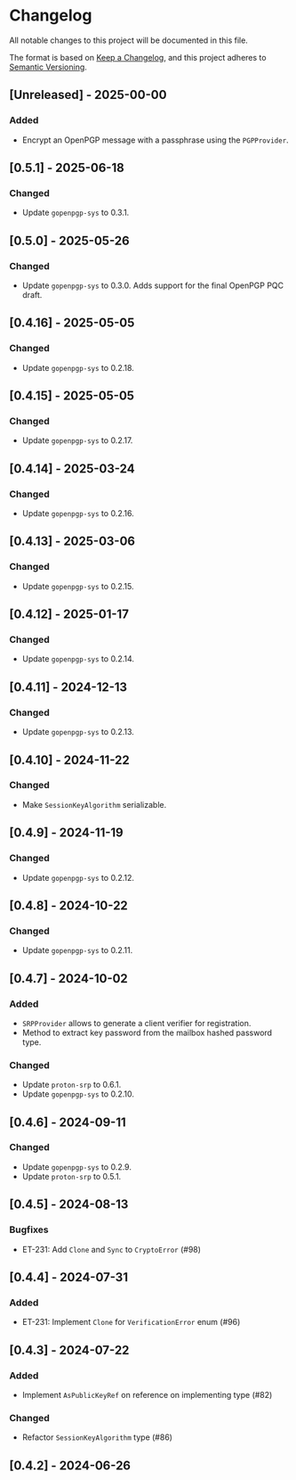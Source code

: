 # Changelog

All notable changes to this project will be documented in this file.

The format is based on [Keep a Changelog](https://keepachangelog.com/en/1.1.0/),
and this project adheres to [Semantic Versioning](https://semver.org/spec/v2.0.0.html).

## [Unreleased] - 2025-00-00

### Added

- Encrypt an OpenPGP message with a passphrase using the `PGPProvider`.

## [0.5.1] - 2025-06-18

### Changed

- Update `gopenpgp-sys` to 0.3.1.


## [0.5.0] - 2025-05-26

### Changed

- Update `gopenpgp-sys` to 0.3.0. Adds support for the final OpenPGP PQC draft.

## [0.4.16] - 2025-05-05

### Changed

- Update `gopenpgp-sys` to 0.2.18.

## [0.4.15] - 2025-05-05

### Changed

- Update `gopenpgp-sys` to 0.2.17.

## [0.4.14] - 2025-03-24

### Changed

- Update `gopenpgp-sys` to 0.2.16.
  
## [0.4.13] - 2025-03-06

### Changed

- Update `gopenpgp-sys` to 0.2.15.

## [0.4.12] - 2025-01-17

### Changed

- Update `gopenpgp-sys` to 0.2.14.
  
## [0.4.11] - 2024-12-13

### Changed

- Update `gopenpgp-sys` to 0.2.13.

## [0.4.10] - 2024-11-22

### Changed

- Make `SessionKeyAlgorithm` serializable.

## [0.4.9] - 2024-11-19

### Changed

- Update `gopenpgp-sys` to 0.2.12.

## [0.4.8] - 2024-10-22

### Changed

- Update `gopenpgp-sys` to 0.2.11.

## [0.4.7] - 2024-10-02

### Added

- `SRPProvider` allows to generate a client verifier for registration.
- Method to extract key password from the mailbox hashed password type.

### Changed

- Update `proton-srp` to 0.6.1.
- Update `gopenpgp-sys` to 0.2.10.

## [0.4.6] - 2024-09-11

### Changed

- Update `gopenpgp-sys` to 0.2.9.
- Update `proton-srp` to 0.5.1.

## [0.4.5] - 2024-08-13

### Bugfixes

- ET-231: Add `Clone` and `Sync` to `CryptoError` (#98)

## [0.4.4] - 2024-07-31

### Added

- ET-231: Implement `Clone` for `VerificationError` enum (#96)

## [0.4.3] - 2024-07-22

### Added

- Implement `AsPublicKeyRef` on reference on implementing type (#82)
  
### Changed

- Refactor `SessionKeyAlgorithm` type (#86)

## [0.4.2] - 2024-06-26


